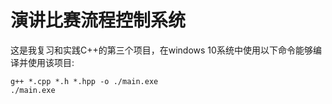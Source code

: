 # 演讲比赛流程控制系统
这是我复习和实践C++的第三个项目，在windows 10系统中使用以下命令能够编译并使用该项目:
```
g++ *.cpp *.h *.hpp -o ./main.exe
./main.exe
```